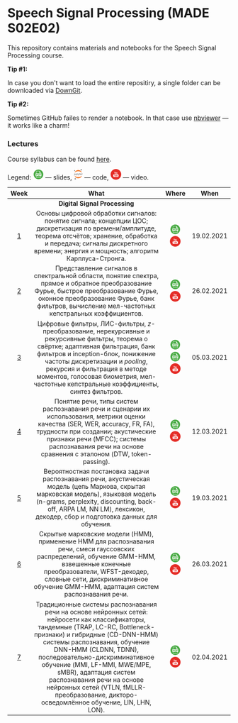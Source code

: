 # Speech Signal Processing (MADE S02E02)
This repository contains materials and notebooks for the Speech Signal Processing course.

**Tip #1:**

In case you don't want to load the entire repositiry, a single folder can be downloaded via [DownGit](https://downgit.github.io/).

**Tip #2:**

Sometimes GitHub failes to render a notebook. In that case use [nbviewer](https://nbviewer.jupyter.org/) — it works like a charm!

### Lectures

Course syllabus can be found [here](https://github.com/Illumaria/made-speech-signal-processing/blob/master/course_overview.pdf).

Legend: ![](https://github.com/Illumaria/made-deep-learning/blob/master/icons/pdf.png) — slides, ![](https://github.com/Illumaria/made-deep-learning/blob/master/icons/jupyter.png) — code, ![](https://github.com/Illumaria/made-deep-learning/blob/master/icons/youtube.png) — video.

Week | What | Where | When
:--: | :--: | :---: | :--:
&nbsp; | **Digital Signal Processing**
[1](https://data.mail.ru/curriculum/program/lesson/16712/) | Основы цифровой обработки сигналов: понятие сигнала; концепции ЦОС; дискретизация по времени/амплитуде, теорема отсчётов; хранение, обработка и передача; сигналы дискретного времени; энергия и мощность; алгоритм Карплуса-Стронга. | [![](https://github.com/Illumaria/made-deep-learning/blob/master/icons/pdf.png)](https://github.com/Illumaria/made-speech-signal-processing/blob/master/01-intro-to-dsp/01_intro_to_dsp.pdf) [![](https://github.com/Illumaria/made-deep-learning/blob/master/icons/youtube.png)](https://youtu.be/RS4iK1zU7w4) | 19.02.2021
[2](https://data.mail.ru/curriculum/program/lesson/16713/) | Представление сигналов в спектральной области, понятие спектра, прямое и обратное преобразование Фурье, быстрое преобразование Фурье, оконное преобразование Фурье, банк фильтров, вычисление мел-частотных кепстральных коэффициентов. | [![](https://github.com/Illumaria/made-deep-learning/blob/master/icons/pdf.png)](https://github.com/Illumaria/made-speech-signal-processing/blob/master/02-frequency-domain/02_frequency_domain.pdf) [![](https://github.com/Illumaria/made-deep-learning/blob/master/icons/youtube.png)](https://youtu.be/OdmLyM0XRwA) | 26.02.2021
[3](https://data.mail.ru/curriculum/program/lesson/16714/) | Цифровые фильтры, ЛИС-фильтры, _z_-преобразование, нерекурсивные и рекурсивные фильтры, теорема о свёртке; адаптивная фильтрация, банк фильтров и inception-блок, понижение частоты дискретизации и _pooling_, рекурсия и фильтрация в методе моментов, голосовая биометрия, мел-частотные кепстральные коэффициенты, синтез фильтров. | [![](https://github.com/Illumaria/made-deep-learning/blob/master/icons/pdf.png)](https://github.com/Illumaria/made-speech-signal-processing/blob/master/03-digital-filters-and-machine-learning/03_digital_filters.pdf) [![](https://github.com/Illumaria/made-deep-learning/blob/master/icons/pdf.png)](https://github.com/Illumaria/made-speech-signal-processing/blob/master/03-digital-filters-and-machine-learning/04_dsp_and_machine_learning.pdf) [![](https://github.com/Illumaria/made-deep-learning/blob/master/icons/youtube.png)](https://youtu.be/NoB1nJrK0Dk) | 05.03.2021
[4](https://data.mail.ru/curriculum/program/lesson/16715/) | Понятие речи, типы систем распознавания речи и сценарии их использования, метрики оценки качества (SER, WER, accuracy, FR, FA), трудности при создании; акустические признаки речи (MFCC); системы распознавания речи на основе сравнения с эталоном (DTW, token-passing). | [![](https://github.com/Illumaria/made-deep-learning/blob/master/icons/pdf.png)](https://github.com/Illumaria/made-speech-signal-processing/blob/master/04-intro-to-asr/04_intro_to_asr.pdf) [![](https://github.com/Illumaria/made-deep-learning/blob/master/icons/youtube.png)](https://youtu.be/ziWNTI7GTxg) | 12.03.2021
[5](https://data.mail.ru/curriculum/program/lesson/16716/) | Вероятностная постановка задачи распознавания речи, акустическая модель (цепь Маркова, скрытая марковская модель), языковая модель (n-grams, perplexity, discounting, back-off, ARPA LM, NN LM), лексикон, декодер, сбор и подготовка данных для обучения. | [![](https://github.com/Illumaria/made-deep-learning/blob/master/icons/pdf.png)](https://github.com/Illumaria/made-speech-signal-processing/blob/master/05-speech-recognition-systems/05_speech_recognition_systems.pdf) [![](https://github.com/Illumaria/made-deep-learning/blob/master/icons/youtube.png)](https://youtu.be/kmGWuDkF4mE) | 19.03.2021
[6](https://data.mail.ru/curriculum/program/lesson/16717/) | Скрытые марковские модели (HMM), применение HMM для распознавания речи, смеси гауссовских распределений, обучение GMM-HMM, взвешенные конечные преобразователи, WFST-декодер, словные сети, дискриминативное обучение GMM-HMM, адаптация систем распознавания речи. | [![](https://github.com/Illumaria/made-deep-learning/blob/master/icons/pdf.png)](https://github.com/Illumaria/made-speech-signal-processing/blob/master/06-gmm-hmm/06_gmm_hmm.pdf) [![](https://github.com/Illumaria/made-deep-learning/blob/master/icons/youtube.png)](https://youtu.be/4THZbCQ0-tM) | 26.03.2021
[7](https://data.mail.ru/curriculum/program/lesson/16718/) | Традиционные системы распознавания речи на основе нейронных сетей: нейросети как классификаторы, тандемные (TRAP, LC-RC, Bottleneck-признаки) и гибридные (CD-DNN-HMM) системы распознавания, обучение DNN-HMM (CLDNN, TDNN), последовательно-дискриминативное обучение (MMI, LF-MMI, MWE/MPE, sMBR), адаптация систем распознавания речи на основе нейронных сетей (VTLN, fMLLR-преобразование, дикторо-осведомлённое обучение, LIN, LHN, LON). | [![](https://github.com/Illumaria/made-deep-learning/blob/master/icons/pdf.png)](https://github.com/Illumaria/made-speech-signal-processing/blob/master/07-dnn-hmm/07_dnn_hmm.pdf) [![](https://github.com/Illumaria/made-deep-learning/blob/master/icons/youtube.png)](https://youtu.be/0w5rukVuUos) | 02.04.2021